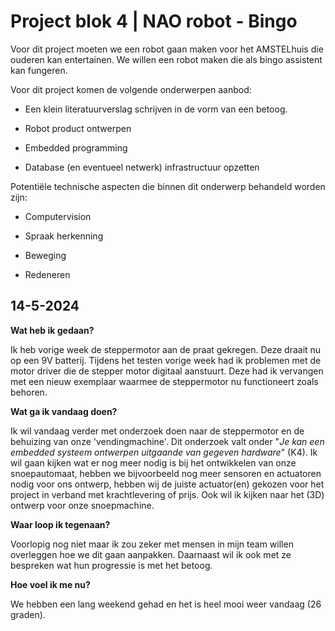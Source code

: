 # Project blok 4 | NAO robot - Bingo

Voor dit project moeten we een robot gaan maken voor het AMSTELhuis die ouderen kan entertainen. We willen een robot maken die als bingo assistent kan fungeren. 

Voor dit project komen de volgende onderwerpen aanbod:

- Een klein literatuurverslag schrijven in de vorm van een betoog.

- Robot product ontwerpen

- Embedded programming

- Database (en eventueel netwerk) infrastructuur opzetten

Potentiële technische aspecten die binnen dit onderwerp behandeld worden zijn:

- Computervision

- Spraak herkenning

- Beweging 

- Redeneren

## 14-5-2024

**Wat heb ik gedaan?**

Ik heb vorige week de steppermotor aan de praat gekregen. Deze draait nu op een 9V batterij. Tijdens het testen vorige week had ik problemen met de motor driver die de stepper motor digitaal aanstuurt. Deze had ik vervangen met een nieuw exemplaar waarmee de steppermotor nu functioneert zoals behoren.

**Wat ga ik vandaag doen?**

Ik wil vandaag verder met onderzoek doen naar de steppermotor en de behuizing van onze 'vendingmachine'. Dit onderzoek valt onder "*Je kan een embedded systeem ontwerpen uitgaande van gegeven hardware*" (K4). Ik wil gaan kijken wat er nog meer nodig is bij het ontwikkelen van onze snoepautomaat, hebben we bijvoorbeeld nog meer sensoren en actuatoren nodig voor ons ontwerp, hebben wij de juiste actuator(en) gekozen voor het project in verband met krachtlevering of prijs. Ook wil ik kijken naar het (3D) ontwerp voor onze snoepmachine.

**Waar loop ik tegenaan?**

Voorlopig nog niet maar ik zou zeker met mensen in mijn team willen overleggen hoe we dit gaan aanpakken. Daarnaast wil ik ook met ze bespreken wat hun progressie is met het betoog.

**Hoe voel ik me nu?**

We hebben een lang weekend gehad en het is heel mooi weer vandaag (26 graden).

